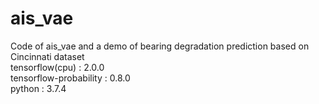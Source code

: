 # ais_vae
Code of ais_vae and a demo of bearing degradation prediction based on Cincinnati dataset  
tensorflow(cpu) : 2.0.0  
tensorflow-probability : 0.8.0  
python : 3.7.4  
